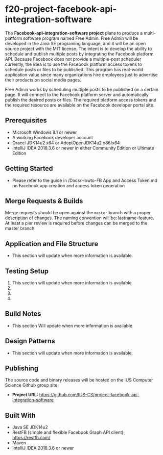 # f20-project-facebook-api-integration-software

The **Facebook-api-integration-software project** plans to produce a multi-platform software program named Free Admin. Free Admin will be developed in the Java SE programing language, and it will be an open source project with the MIT license. The intent is to develop the ability to schedule and publish multiple posts by integrating the Facebook platform API. Because Facebook does not provide a multiple-post scheduler currently, the idea is to use the Facebook platform access tokens to schedule posts or files to be published. This program has real-world application value since many organizations hire employees just to advertise their products on social media pages.

Free Admin works by scheduling multiple posts to be published on a certain page.
It will connect to the Facebook platform server and automatically publish the desired posts or files. The required platform access tokens and the required resource are available on the Facebook developer portal site. 

## Prerequisites

* Microsoft Windows 8.1 or newer 
* A working Facebook developer account
* Oracel JDK14u2 x64 or AdoptOpenJDK14u2 x86/x64
* IntelliJ IDEA 2018.3.6 or newer in either Community Edition or Ultimate Edition

## Getting Started

* Please refer to the guide in /Docs/Howto-FB App and Access Token.md on Facebook app creation and access token generation 

## Merge Requests & Builds

Merge requests should be open against the `master` branch with a proper description of changes. The naming convention will be: lastname-feature. At least a pier review is required before changes can be merged to the master branch.

## Application and File Structure

* This section will update when more information is available.

## Testing Setup

1. This section will update when more information is available.
2.
3.
4. 

## Build Notes

* This section Will update when more information is available.

## Design Patterns

- This section will update when more information is available.

## Publishing

The source code and binary releases will be hosted on the IUS Computer Science Github group site
- **Project URL:** https://github.com/IUS-CS/project-facebook-api-integration-software

## Built With
- Java SE JDK14u2
- RestFB (simple and flexible Facebook Graph API client), https://restfb.com/
- Maven
- IntelliJ IDEA 2018.3.6 or newer
